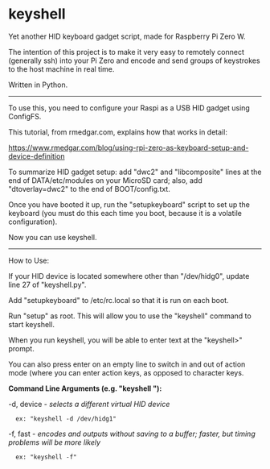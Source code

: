 # keyshell
Yet another HID keyboard gadget script, made for Raspberry Pi Zero W.

The intention of this project is to make it very easy to remotely connect (generally ssh) into your Pi Zero and encode and send groups of keystrokes to the host machine in real time.

Written in Python.

----

To use this, you need to configure your Raspi as a USB HID gadget using ConfigFS.

This tutorial, from rmedgar.com, explains how that works in detail:

https://www.rmedgar.com/blog/using-rpi-zero-as-keyboard-setup-and-device-definition

To summarize HID gadget setup: add "dwc2" and "libcomposite" lines at the end of DATA/etc/modules on your MicroSD card; also, add "dtoverlay=dwc2" to the end of BOOT/config.txt.

Once you have booted it up, run the "setupkeyboard" script to set up the keyboard (you must do this each time you boot, because it is a volatile configuration).

Now you can use keyshell.

----

How to Use:

If your HID device is located somewhere other than "/dev/hidg0", update line 27 of "keyshell.py".

Add "setupkeyboard" to /etc/rc.local so that it is run on each boot.

Run "setup" as root. This will allow you to use the "keyshell" command to start keyshell.

When you run keyshell, you will be able to enter text at the "keyshell>" prompt.

You can also press enter on an empty line to switch in and out of action mode (where you can enter action keys, as opposed to character keys.

<b>Command Line Arguments (e.g. "keyshell <args>"):</b>
  
  -d, device - <i>selects a different virtual HID device</i>
  
      ex: "keyshell -d /dev/hidg1"
  
  -f, fast - <i>encodes and outputs without saving to a buffer; faster, but timing problems will be more likely</i>
  
      ex: "keyshell -f"
